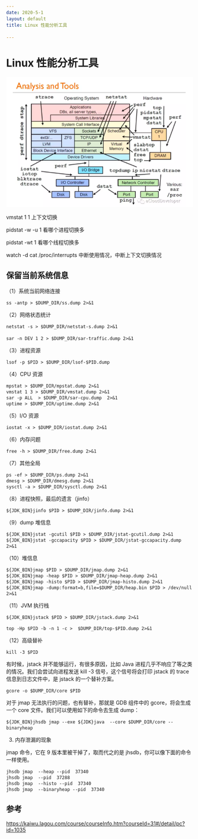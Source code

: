 ```yaml
---
date: 2020-5-1
layout: default
title: Linux 性能分析工具

---
```


# Linux 性能分析工具



![image-20200501220458159](https://github.com/garydai/garydai.github.com/raw/master/_posts/pic/image-20200501220458159.png)

vmstat 1 1 上下文切换

pidstat -w -u 1 看哪个进程切换多

pidstat -wt 1 看哪个线程切换多

watch -d cat /proc/interrupts 中断使用情况，中断上下文切换情况

## 保留当前系统信息

（1）系统当前网络连接

```shell
ss -antp > $DUMP_DIR/ss.dump 2>&1
```

（2）网络状态统计

```shell
netstat -s > $DUMP_DIR/netstat-s.dump 2>&1

sar -n DEV 1 2 > $DUMP_DIR/sar-traffic.dump 2>&1
```

（3）进程资源

```shell
lsof -p $PID > $DUMP_DIR/lsof-$PID.dump
```

（4）CPU 资源

```shell
mpstat > $DUMP_DIR/mpstat.dump 2>&1
vmstat 1 3 > $DUMP_DIR/vmstat.dump 2>&1
sar -p ALL  > $DUMP_DIR/sar-cpu.dump  2>&1
uptime > $DUMP_DIR/uptime.dump 2>&1
```

（5）I/O 资源

```shell
iostat -x > $DUMP_DIR/iostat.dump 2>&1
```

（6）内存问题

```shell
free -h > $DUMP_DIR/free.dump 2>&1
```

（7）其他全局

```shell
ps -ef > $DUMP_DIR/ps.dump 2>&1
dmesg > $DUMP_DIR/dmesg.dump 2>&1
sysctl -a > $DUMP_DIR/sysctl.dump 2>&1
```

（8）进程快照，最后的遗言（jinfo）

```shell
${JDK_BIN}jinfo $PID > $DUMP_DIR/jinfo.dump 2>&1
```

（9）dump 堆信息

```shell
${JDK_BIN}jstat -gcutil $PID > $DUMP_DIR/jstat-gcutil.dump 2>&1
${JDK_BIN}jstat -gccapacity $PID > $DUMP_DIR/jstat-gccapacity.dump 2>&1
```

（10）堆信息

```shell
${JDK_BIN}jmap $PID > $DUMP_DIR/jmap.dump 2>&1
${JDK_BIN}jmap -heap $PID > $DUMP_DIR/jmap-heap.dump 2>&1
${JDK_BIN}jmap -histo $PID > $DUMP_DIR/jmap-histo.dump 2>&1
${JDK_BIN}jmap -dump:format=b,file=$DUMP_DIR/heap.bin $PID > /dev/null  2>&1
```

（11）JVM 执行栈

```shell
${JDK_BIN}jstack $PID > $DUMP_DIR/jstack.dump 2>&1
```

```shell
top -Hp $PID -b -n 1 -c >  $DUMP_DIR/top-$PID.dump 2>&1
```

（12）高级替补

```shell
kill -3 $PID
```

有时候，jstack 并不能够运行，有很多原因，比如 Java 进程几乎不响应了等之类的情况。我们会尝试向进程发送 kill -3 信号，这个信号将会打印 jstack 的 trace 信息到日志文件中，是 jstack 的一个替补方案。

```shell
gcore -o $DUMP_DIR/core $PID
```

对于 jmap 无法执行的问题，也有替补，那就是 GDB 组件中的 gcore，将会生成一个 core 文件。我们可以使用如下的命令去生成 dump：

```shell
${JDK_BIN}jhsdb jmap --exe ${JDK}java  --core $DUMP_DIR/core --binaryheap
```

3. 内存泄漏的现象

 jmap 命令，它在 9 版本里被干掉了，取而代之的是 jhsdb，你可以像下面的命令一样使用。

```shell
jhsdb jmap  --heap --pid  37340
jhsdb jmap  --pid  37288
jhsdb jmap  --histo --pid  37340
jhsdb jmap  --binaryheap --pid  37340
```




## 参考

https://kaiwu.lagou.com/course/courseInfo.htm?courseId=31#/detail/pc?id=1035